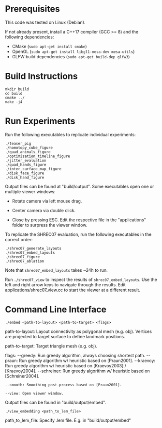 # Prerequisites

This code was tested on Linux (Debian).

If not already present, install a C++17 compiler (GCC >= 8) and the following dependencies:
* CMake (`sudo apt-get install cmake`)
* OpenGL (`sudo apt-get install libgl1-mesa-dev mesa-utils`)
* GLFW build dependencies (`sudo apt-get build-dep glfw3`)

# Build Instructions

```
mkdir build
cd build
cmake ../
make -j4
```

# Run Experiments

Run the following executables to replicate individual experiments:

```
./teaser_pig
./homotopy_cube_figure
./quad_animals_figure
./optimization_timeline_figure
./jitter_evaluation
./quad_hands_figure
./inter_surface_map_figure
./disk_face_figure
./disk_hand_figure
```

Output files can be found at "build/output".
Some executables open one or multiple viewer windows:

- Rotate camera via left mouse drag.

- Center camera via double click.

- Close by pressing ESC.
Edit the respective file in the "applications" folder to surpress the viewer window.

To replicate the SHREC07 evaluation, run the following executables in the correct order:

```
./shrec07_generate_layouts
./shrec07_embed_layouts
./shrec07_figure
./shrec07_ablation
```

Note that `shrec07_embed_layouts` takes ~24h to run.
 
Run `./shrec07_view` to inspect the results of `shrec07_embed_layouts`.
Use the left and right arrow keys to navigate through the results.
Edit applications/shrec07_view.cc to start the viewer at a different result.

# Command Line Interface

```
./embed <path-to-layout> <path-to-target> <flags>
```

path-to-layout:
    Layout connectivity as polygonal mesh (e.g. obj).
    Vertices are projected to target surface to define landmark positions.

path-to-target:
    Target triangle mesh (e.g. obj).

flags:
    --greedy: Run greedy algorithm, always choosing shortest path.
    --praun: Run greedy algorithm w/ heuristic based on [Praun2001].
    --kraevoy: Run greedy algorithm w/ heuristic based on [Kraevoy2003] / [Kraevoy2004].
    --schreiner: Run greedy algorithm w/ heuristic based on [Schreiner2004].

    --smooth: Smoothing post-process based on [Praun2001].

    --view: Open viewer window.

Output files can be found in "build/output/embed".


```
./view_embedding <path_to_lem_file>
```

path_to_lem_file:
	Specify .lem file. E.g. in "build/output/embed"
